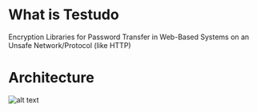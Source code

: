 # What is Testudo

Encryption Libraries for Password Transfer in Web-Based Systems on an Unsafe Network/Protocol (like HTTP)

# Architecture

![alt text](img/model.png)
